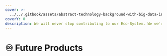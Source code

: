 ```yaml
---
cover: >-
  ../../.gitbook/assets/abstract-technology-background-with-big-data-internet-connection-abstract-sense-of-science-and-technology-analytics-concept-graphic-design-illustration-vector.jpg
coverY: 0
description: We will never stop contributing to our Eco-System. We we're made to expand!
---
```


# ♾ Future Products


